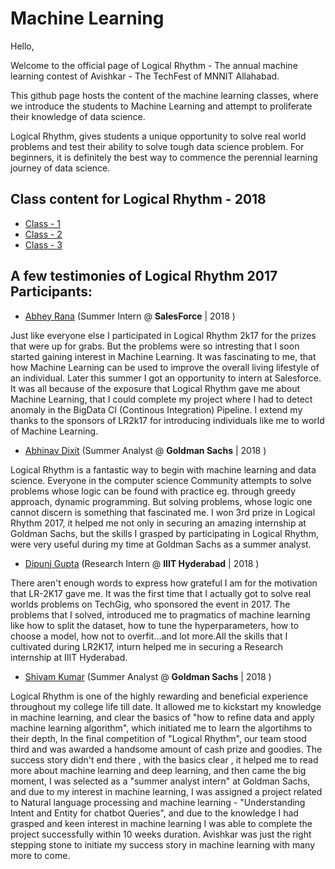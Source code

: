 # Machine Learning


Hello,

Welcome to the official page of Logical Rhythm - The annual machine learning contest of Avishkar - The TechFest of MNNIT Allahabad.

This github page hosts the content of the machine learning classes, where we introduce the students to Machine Learning and attempt to proliferate their knowledge of data science.

Logical Rhythm, gives students a unique opportunity to solve real world problems and test their ability to solve tough data science problem. For beginners, it is definitely the best way to commence the perennial learning journey of data science.


## Class content for Logical Rhythm - 2018

- [Class - 1](2018_08_20_Logical-Rhythm-1/README.md)
- [Class - 2](2018_08_22_Logical-Rhythm-2/README.md)
- [Class - 3](2018_08_27_Logical-Rhythm-3/README.md)


## A few testimonies of Logical Rhythm 2017 Participants:

- [Abhey Rana](https://www.linkedin.com/in/abhey-rana/) (Summer Intern @ **SalesForce** \| 2018 )

Just like everyone else I participated in Logical Rhythm 2k17 for the prizes that were up for grabs. But the problems were so intresting that I soon started gaining interest in Machine Learning. It was fascinating to me, that how Machine  Learning can be used to improve the overall living lifestyle of an individual. Later this summer I got an opportunity to intern at Salesforce. It was all  because of the exposure that Logical Rhythm gave me about Machine Learning,  that I could complete my project where I had to detect anomaly in the  BigData CI (Continous Integration) Pipeline. I extend my thanks to the sponsors of LR2k17 for introducing individuals like me to world of Machine Learning.




- [Abhinav Dixit](https://www.linkedin.com/in/abhinav-dixit-8a142bb7/) (Summer Analyst @ **Goldman Sachs** \| 2018 )

Logical Rhythm is a fantastic way to begin with machine learning and data science. Everyone in the computer science Community attempts to solve problems whose logic can be found with practice eg. through greedy approach, dynamic programming. But solving problems, whose logic one cannot discern is something that fascinated me. I won 3rd prize in Logical Rhythm 2017, it helped me not only in securing an amazing internship at Goldman Sachs, but the skills I grasped by participating in Logical Rhythm, were very useful during my time at Goldman Sachs as a summer analyst.




- [Dipunj Gupta](https://linkedin.com/in/dipunj/) (Research Intern @ **IIIT Hyderabad** \| 2018 )

There aren't enough words to express how grateful I am for the motivation that LR-2K17 gave me. It was the first time that I actually got to solve real worlds problems on TechGig, who sponsored the event in 2017. The problems that I solved, introduced me to pragmatics of machine learning like how to split the dataset, how to tune the hyperparameters, how to choose a model, how not to overfit...and lot more.All the skills that I cultivated during LR2K17, inturn helped me in securing a Research internship at IIIT Hyderabad.




- [Shivam Kumar](https://www.linkedin.com/in/shivam-kumar-199b59129/) (Summer Analyst @ **Goldman Sachs** \| 2018 )
  
Logical Rhythm is one of the highly rewarding and beneficial experience throughout my college life till date. It allowed me to kickstart my knowledge in machine learning, and clear the basics of "how to refine data and apply machine learning algorithm", which initiated me to learn the algortihms to their depth, In the final competition of "Logical Rhythm", our team stood third and was awarded a handsome amount of cash prize and goodies. The success story didn't end there , with the basics clear , it helped me to read more about machine learning and deep learning, and then came the big moment, I was selected as a "summer analyst intern" at Goldman Sachs, and due to my interest in machine learning, I was assigned a project related to Natural language processing and machine learning - "Understanding Intent and Entity for chatbot Queries", and due to the knowledge I had grasped and keen interest in machine learning I was able to complete the project successfully within 10 weeks duration. Avishkar was just the right stepping stone to initiate my success story in machine learning with many more to come.
